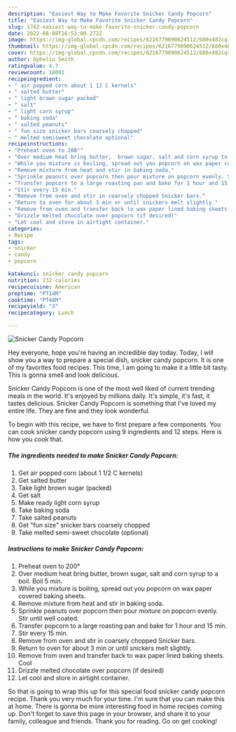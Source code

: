 ```yaml
---
description: "Easiest Way to Make Favorite Snicker Candy Popcorn"
title: "Easiest Way to Make Favorite Snicker Candy Popcorn"
slug: 1742-easiest-way-to-make-favorite-snicker-candy-popcorn
date: 2022-08-08T16:53:00.272Z
image: https://img-global.cpcdn.com/recipes/6216779090624512/680x482cq70/snicker-candy-popcorn-recipe-main-photo.jpg
thumbnail: https://img-global.cpcdn.com/recipes/6216779090624512/680x482cq70/snicker-candy-popcorn-recipe-main-photo.jpg
cover: https://img-global.cpcdn.com/recipes/6216779090624512/680x482cq70/snicker-candy-popcorn-recipe-main-photo.jpg
author: Ophelia Smith
ratingvalue: 4.7
reviewcount: 18091
recipeingredient:
- " air popped corn about 1 12 C kernels"
- " salted butter"
- " light brown sugar packed"
- " salt"
- " light corn syrup"
- " baking soda"
- " salted peanuts"
- " fun size snicker bars coarsely chopped"
- " melted semisweet chocolate optional"
recipeinstructions:
- "Preheat oven to 200°"
- "Over medium heat bring butter,  brown sugar, salt and corn syrup to a boil. Boil 5 min."
- "While you mixture is boiling, spread out you popcorn on wax paper covered  baking sheets."
- "Remove mixture from heat and stir in baking soda."
- "Sprinkle peanuts over popcorn then pour mixture on popcorn evenly. Stir until well coated."
- "Transfer popcorn to a large roasting pan and bake for 1 hour and 15 min."
- "Stir every 15 min."
- "Remove from oven and stir in coarsely chopped Snicker bars."
- "Return to oven for about 3 min or until snickers melt slightly."
- "Remove from oven and transfer back to wax paper lined baking sheets. Cool"
- "Drizzle melted chocolate over popcorn (if desired)"
- "Let cool and store in airtight container."
categories:
- Recipe
tags:
- snicker
- candy
- popcorn

katakunci: snicker candy popcorn 
nutrition: 232 calories
recipecuisine: American
preptime: "PT14M"
cooktime: "PT48M"
recipeyield: "3"
recipecategory: Lunch

---
```



![Snicker Candy Popcorn](https://img-global.cpcdn.com/recipes/6216779090624512/680x482cq70/snicker-candy-popcorn-recipe-main-photo.jpg)

Hey everyone, hope you're having an incredible day today. Today, I will show you a way to prepare a special dish, snicker candy popcorn. It is one of my favorites food recipes. This time, I am going to make it a little bit tasty. This is gonna smell and look delicious.

Snicker Candy Popcorn is one of the most well liked of current trending meals in the world. It's enjoyed by millions daily. It's simple, it's fast, it tastes delicious. Snicker Candy Popcorn is something that I've loved my entire life. They are fine and they look wonderful.




To begin with this recipe, we have to first prepare a few components. You can cook snicker candy popcorn using 9 ingredients and 12 steps. Here is how you cook that.

<!--inarticleads1-->

##### The ingredients needed to make Snicker Candy Popcorn:

1. Get  air popped corn (about 1 1/2 C kernels)
1. Get  salted butter
1. Take  light brown sugar (packed)
1. Get  salt
1. Make ready  light corn syrup
1. Take  baking soda
1. Take  salted peanuts
1. Get  &#34;fun size&#34; snicker bars coarsely chopped
1. Take  melted semi-sweet chocolate (optional)




<!--inarticleads2-->

##### Instructions to make Snicker Candy Popcorn:

1. Preheat oven to 200°
1. Over medium heat bring butter,  brown sugar, salt and corn syrup to a boil. Boil 5 min.
1. While you mixture is boiling, spread out you popcorn on wax paper covered  baking sheets.
1. Remove mixture from heat and stir in baking soda.
1. Sprinkle peanuts over popcorn then pour mixture on popcorn evenly. Stir until well coated.
1. Transfer popcorn to a large roasting pan and bake for 1 hour and 15 min.
1. Stir every 15 min.
1. Remove from oven and stir in coarsely chopped Snicker bars.
1. Return to oven for about 3 min or until snickers melt slightly.
1. Remove from oven and transfer back to wax paper lined baking sheets. Cool
1. Drizzle melted chocolate over popcorn (if desired)
1. Let cool and store in airtight container.




So that is going to wrap this up for this special food snicker candy popcorn recipe. Thank you very much for your time. I'm sure that you can make this at home. There is gonna be more interesting food in home recipes coming up. Don't forget to save this page in your browser, and share it to your family, colleague and friends. Thank you for reading. Go on get cooking!
